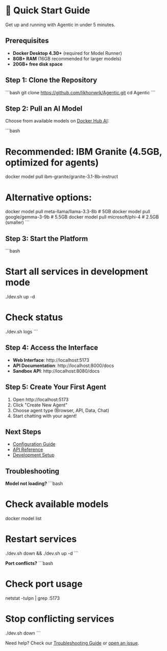 # 🚀 Quick Start Guide

Get up and running with Agentic in under 5 minutes.

## Prerequisites

- **Docker Desktop 4.30+** (required for Model Runner)
- **8GB+ RAM** (16GB recommended for larger models)
- **20GB+ free disk space**

## Step 1: Clone the Repository

\`\`\`bash
git clone https://github.com/likhonwrk/Agentic.git
cd Agentic
\`\`\`

## Step 2: Pull an AI Model

Choose from available models on [Docker Hub AI](https://hub.docker.com/u/ai):

\`\`\`bash
# Recommended: IBM Granite (4.5GB, optimized for agents)
docker model pull ibm-granite/granite-3.1-8b-instruct

# Alternative options:
docker model pull meta-llama/llama-3.3-8b        # 5GB
docker model pull google/gemma-3-9b              # 5.5GB
docker model pull microsoft/phi-4                # 2.5GB (smaller)
\`\`\`

## Step 3: Start the Platform

\`\`\`bash
# Start all services in development mode
./dev.sh up -d

# Check status
./dev.sh logs
\`\`\`

## Step 4: Access the Interface

- **Web Interface**: http://localhost:5173
- **API Documentation**: http://localhost:8000/docs
- **Sandbox API**: http://localhost:8080/docs

## Step 5: Create Your First Agent

1. Open http://localhost:5173
2. Click "Create New Agent"
3. Choose agent type (Browser, API, Data, Chat)
4. Start chatting with your agent!

## Next Steps

- [Configuration Guide](configuration.md)
- [API Reference](api-reference.md)
- [Development Setup](development.md)

## Troubleshooting

**Model not loading?**
\`\`\`bash
# Check available models
docker model list

# Restart services
./dev.sh down && ./dev.sh up -d
\`\`\`

**Port conflicts?**
\`\`\`bash
# Check port usage
netstat -tulpn | grep :5173

# Stop conflicting services
./dev.sh down
\`\`\`

Need help? Check our [Troubleshooting Guide](troubleshooting.md) or [open an issue](https://github.com/likhonwrk/Agentic/issues).
